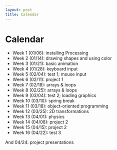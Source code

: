 ```yaml
---
layout: post
title: Calendar
---
```


# Calendar

- Week 1 (01/06): installing Processing
- Week 2 (01/14): drawing shapes and using color
- Week 3 (01/21): basic animation
- Week 4 (01/28): keyboard input
- Week 5 (02/04): test 1; mouse input
- Week 6 (02/11): project 1
- Week 7 (02/18): arrays & loops
- Week 8 (02/25): arrays & loops
- Week 9 (03/04): test 2; loading graphics
- Week 10 (03/10): spring break
- Week 11 (03/18): object-oriented programming
- Week 12 (03/25): 2D transformations
- Week 13 (04/01): physics
- Week 14 (04/08): project 2
- Week 15 (04/15): project 2
- Week 16 (04/22): test 3

And 04/24: project presentations
